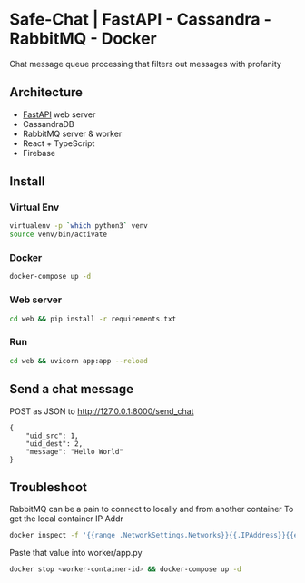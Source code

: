 # Safe-Chat | FastAPI - Cassandra - RabbitMQ - Docker

Chat message queue processing that filters out messages with profanity

## Architecture

- [FastAPI](https://fastapi.tiangolo.com/) web server
- CassandraDB
- RabbitMQ server & worker
- React + TypeScript
- Firebase

## Install

### Virtual Env

```bash
virtualenv -p `which python3` venv
source venv/bin/activate
``` 

### Docker

```bash
docker-compose up -d
``` 

### Web server

```bash
cd web && pip install -r requirements.txt
``` 

### Run 

```bash
cd web && uvicorn app:app --reload
``` 

## Send a chat message

POST as JSON to http://127.0.0.1:8000/send_chat
```
{
    "uid_src": 1,
    "uid_dest": 2,
    "message": "Hello World"
}
```

## Troubleshoot

RabbitMQ can be a pain to connect to locally and from another container
To get the local container IP Addr 
```bash
docker inspect -f '{{range .NetworkSettings.Networks}}{{.IPAddress}}{{end}}' <RabbitMQ-container-id>
``` 
Paste that value into worker/app.py
```bash
docker stop <worker-container-id> && docker-compose up -d
``` 
